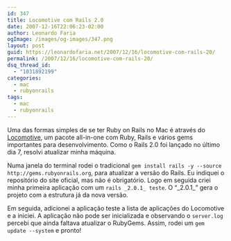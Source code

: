 ```yaml
---
id: 347
title: Locomotive com Rails 2.0
date: 2007-12-16T22:06:23-02:00
author: Leonardo Faria
ogImage: /images/og-images/347.png
layout: post
guid: https://leonardofaria.net/2007/12/16/locomotive-com-rails-20/
permalink: /2007/12/16/locomotive-com-rails-20/
dsq_thread_id:
  - "1031892199"
categories:
  - mac
  - rubyonrails
tags:
  - mac
  - rubyonrails
---
```

Uma das formas simples de se ter Ruby on Rails no Mac é através do [Locomotive](http://www.locomotive.raaum.org/), um pacote all-in-one com Ruby, Rails e vários gems importantes para desenvolvimento. Como o Rails 2.0 foi lançado no último dia 7, resolvi atualizar minha máquina.

Numa janela do terminal rodei o tradicional `gem install rails -y --source http://gems.rubyonrails.org`, para atualizar a versão do Rails. Eu indiquei o repositório do site oficial, mas não é obrigatório. Logo em seguida criei minha primeira aplicação com um `rails _2.0.1_ teste`. O &#8220;\_2.0.1\_&#8221; gera o projeto com a estrutura já da nova versão.

Em seguida, adicionei a aplicação teste a lista de aplicações do Locomotive e a iniciei. A aplicação não pode ser inicializada e observando o `server.log` percebi que ainda faltava atualizar o RubyGems. Assim, rodei um `gem update --system` e pronto!
